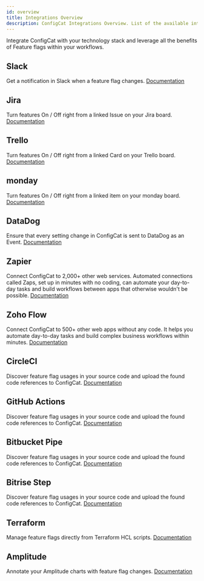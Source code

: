 ```yaml
---
id: overview
title: Integrations Overview
description: ConfigCat Integrations Overview. List of the available integrations like Datadog, GitHub, CircleCI, Bitbucket, Bitrise, Slack, Trello, Zapier, Jira, Terraform, Amplitude
---
```


Integrate ConfigCat with your technology stack and leverage all the benefits of Feature flags within your workflows.

## Slack

Get a notification in Slack when a feature flag changes.
[Documentation](/integrations/slack)

## Jira

Turn features On / Off right from a linked Issue on your Jira board.
[Documentation](/integrations/jira)

## Trello

Turn features On / Off right from a linked Card on your Trello board.
[Documentation](/integrations/trello)

## monday

Turn features On / Off right from a linked item on your monday board.
[Documentation](/integrations/monday)

## DataDog

Ensure that every setting change in ConfigCat is sent to DataDog as an Event.
[Documentation](/integrations/datadog)

## Zapier

Connect ConfigCat to 2,000+ other web services. Automated connections called Zaps, set up in minutes with no coding, can automate your day-to-day tasks and build workflows between apps that otherwise wouldn't be possible.
[Documentation](/integrations/zapier)

## Zoho Flow

Connect ConfigCat to 500+ other web apps without any code. It helps you automate day-to-day tasks and build complex business workflows within minutes.
[Documentation](/integrations/zoho-flow)

## CircleCI

Discover feature flag usages in your source code and upload the found code references to ConfigCat.
[Documentation](/integrations/circleci)

## GitHub Actions

Discover feature flag usages in your source code and upload the found code references to ConfigCat.
[Documentation](/integrations/github)

## Bitbucket Pipe

Discover feature flag usages in your source code and upload the found code references to ConfigCat.
[Documentation](/integrations/bitbucket)

## Bitrise Step

Discover feature flag usages in your source code and upload the found code references to ConfigCat.
[Documentation](/integrations/bitrise)

## Terraform

Manage feature flags directly from Terraform HCL scripts.
[Documentation](/integrations/terraform)

## Amplitude

Annotate your Amplitude charts with feature flag changes.
[Documentation](/integrations/amplitude)
